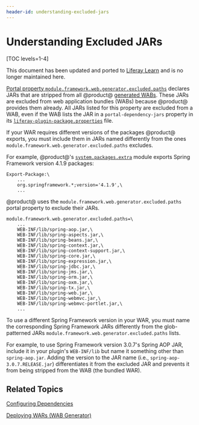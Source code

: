 ```yaml
---
header-id: understanding-excluded-jars
---
```


# Understanding Excluded JARs

[TOC levels=1-4]

<aside class="alert alert-info">
  <span class="wysiwyg-color-blue120"> This document has been updated and ported to <a href="https://learn.liferay.com/dxp/7.x/en/developing-applications/reference/jars-excluded-from-wabs.html">Liferay Learn</a> and is no longer maintained here.</span>
</aside>

[Portal property
`module.framework.web.generator.excluded.paths`](@platform-ref@/7.2-latest/propertiesdoc/portal.properties.html#Module%20Framework)
declares JARs that are stripped from all @product@ [generated
WABs](/docs/7-2/customization/-/knowledge_base/c/deploying-wars-wab-generator).
These JARs are excluded from web application bundles (WABs) because @product@
provides them already. All JARs listed for this property are excluded from a
WAB, even if the WAB lists the JAR in a `portal-dependency-jars` property in its
[`liferay-plugin-package.properties`](@platform-ref@/7.2-latest/propertiesdoc/liferay-plugin-package_7_2_0.properties.html)
file. 

If your WAR requires different versions of the packages @product@ exports, you
must include them in JARs named differently from the ones
`module.framework.web.generator.excluded.paths` excludes. 

For example, @product@'s
[`system.packages.extra`](https://github.com/liferay/liferay-portal/blob/7.2.x/modules/core/portal-bootstrap/system.packages.extra.bnd)
module exports Spring Framework version 4.1.9 packages:

```
Export-Package:\
    ...
    org.springframework.*;version='4.1.9',\
    ...
```

@product@ uses the `module.framework.web.generator.excluded.paths` portal
property to exclude their JARs.

```properties
module.framework.web.generator.excluded.paths=\
    ...
    WEB-INF/lib/spring-aop.jar,\
    WEB-INF/lib/spring-aspects.jar,\
    WEB-INF/lib/spring-beans.jar,\
    WEB-INF/lib/spring-context.jar,\
    WEB-INF/lib/spring-context-support.jar,\
    WEB-INF/lib/spring-core.jar,\
    WEB-INF/lib/spring-expression.jar,\
    WEB-INF/lib/spring-jdbc.jar,\
    WEB-INF/lib/spring-jms.jar,\
    WEB-INF/lib/spring-orm.jar,\
    WEB-INF/lib/spring-oxm.jar,\
    WEB-INF/lib/spring-tx.jar,\
    WEB-INF/lib/spring-web.jar,\
    WEB-INF/lib/spring-webmvc.jar,\
    WEB-INF/lib/spring-webmvc-portlet.jar,\
    ...
```

To use a different Spring Framework version in your WAR, you must name the
corresponding Spring Framework JARs differently from the glob-patterned JARs
`module.framework.web.generator.excluded.paths` lists. 

For example, to use Spring Framework version 3.0.7's Spring AOP JAR, include it
in your plugin's `WEB-INF/lib` but name it something other than
`spring-aop.jar`. Adding the version to the JAR name (i.e.,
`spring-aop-3.0.7.RELEASE.jar`) differentiates it from the excluded JAR and
prevents it from being stripped from the WAB (the bundled WAR). 

## Related Topics 

[Configuring Dependencies](/docs/7-2/customization/-/knowledge_base/c/configuring-dependencies)

[Deploying WARs \(WAB Generator\)](/docs/7-2/customization/-/knowledge_base/c/deploying-wars-wab-generator)
